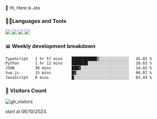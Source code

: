  👋 Hi, Here is Jex

 

### 🧑‍💻Languages and Tools

<code><a href="https://react.dev"><img src="https://api.iconify.design/logos:react.svg" /></a></code>
<code><a href="https://github.com/vuejs/core"><img src="https://api.iconify.design/logos:vue.svg" /></a></code> 
<code><a href="https://github.com/microsoft/TypeScript"><img src="https://api.iconify.design/logos:typescript-icon.svg" /></a></code>
<code><a href="https://threejs.org/"><img src="https://api.iconify.design/logos:threejs.svg" /></a></code>

### 📊 Weekly development breakdown

<!--START_SECTION:waka-->

```txt
TypeScript   1 hr 57 mins    ███████████▒░░░░░░░░░░░░░   45.02 %
Python       1 hr 12 mins    ███████░░░░░░░░░░░░░░░░░░   28.03 %
JSON         36 mins         ███▓░░░░░░░░░░░░░░░░░░░░░   14.02 %
Vue.js       15 mins         █▓░░░░░░░░░░░░░░░░░░░░░░░   06.07 %
JavaScript   8 mins          █░░░░░░░░░░░░░░░░░░░░░░░░   03.43 %
```

<!--END_SECTION:waka-->


### 👀 Visitors Count

![gh_visitors](https://profile-counter.glitch.me/jexlau/count.svg)

start at 06/10/2023.
